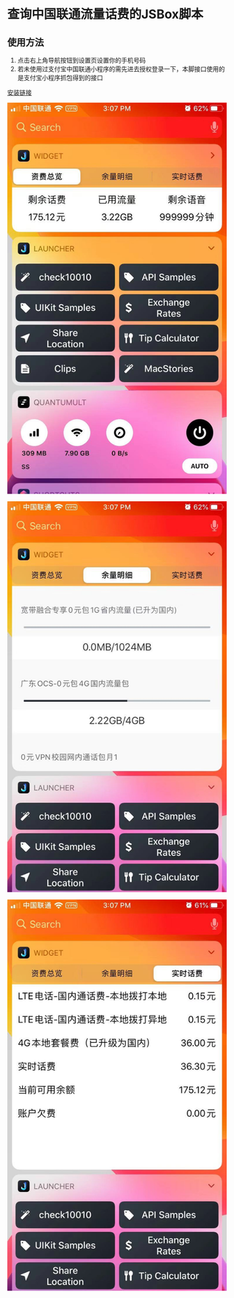 # 查询中国联通流量话费的JSBox脚本

## 使用方法

1. 点击右上角导航按钮到设置页设置你的手机号码
2. 若未使用过支付宝中国联通小程序的需先进去授权登录一下，本脚接口使用的是支付宝小程序抓包得到的接口

[安装链接](https://xteko.com/redir?name=check10010&url=https://raw.githubusercontent.com/lchreal6/check10010/master/check10010.js)

![](./assets/overview.jpg)

![](./assets/flow.jpg)

![](./assets/fee.jpg)